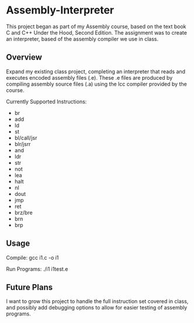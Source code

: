 # Assembly-Interpreter

This project began as part of my Assembly course, based on the text book C and C++ Under the Hood, Second Edition.
The assignment was to create an interpreter, based of the assembly compiler we use in class.

## Overview
Expand my existing class project, completing an interpreter that reads and executes encoded assembly files (.e).
These .e files are produced by compiling assembly source files (.a) using the lcc compiler provided by the course.

Currently Supported Instructions:
 - br
 - add
 - ld
 - st
 - bl/call/jsr
 - blr/jsrr
 - and
 - ldr
 - str
 - not
 - lea
 - halt
 - nl
 - dout
 - jmp
 - ret
 - brz/bre
 - brn
 - brp

## Usage
Compile:        gcc i1.c -o i1

Run Programs:   ./i1 i1test.e

## Future Plans
I want to grow this project to handle the full instruction set covered in class, and possibly add debugging options to allow for easier testing of assembly programs.
